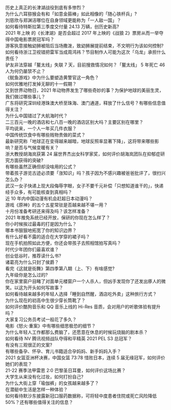 历史上真正的长津湖战役到底有多惨烈？  
为什么六耳猕猴会有和「如意金箍棒」如此相像的「随心铁杆兵」?  
刘慈欣与郑渊洁哪位在自身领域更能称为「一人敌一国」？  
如何看待特斯拉第三季度交付量 24.13 万辆，创历史新高?  
2021 年上映 的《长津湖》是否会超过 2017 年上映的《战狼 2》票房从而一举夺得中国电影票房冠军吗？  
游客执意接触幼狮被阻后当场撒泼，致幼狮展提前结束，不文明行为该如何控制?  
如何看待浙江卫视错把雷军当成周鸿祎？节目制作人可能为这次「乌龙」承担什么责任？  
驴友非法穿越「鳌太线」失联 7 天，目前搜救情况如何？「鳌太线」 5 年死亡 46 人为何仍屡禁不止？  
《鱿鱼游戏》中为什么要塑造黄警官这一角色？  
如何优雅地打发掉无聊的十一假期？  
又到世界动物日，2021 年动物界发生了哪些奇妙的事？为保护地球的美丽生灵，我们做过哪些事儿？  
广东将研究深圳经港珠澳大桥至珠海、澳门通道，释放了什么信号？有哪些信息值得关注？  
为什么中国错过了大航海时代？  
二三百元一晚的酒店和七八百一晚的酒店区别大吗？主要区别在哪里？  
平均说来，一个人一年买几件衣服？  
中国传统饮食中有哪些贱物贵做的菜式？  
最新研究称「地球正在变得越来越暗，地球反照率显著下降」，这将带来哪些影响？是否与气候变暖有关？  
浙大教授胡海岚获第 24 届世界杰出女科学家奖，如何评价胡海岚团队在抑郁症研究方面获得的突破?  
有哪些虽然正确但却没啥用的公式？  
带着孩子游览古迹必须要「涨知识」吗？孩子因为不感兴趣被爸爸批评了，很扫兴怎么办？  
武汉一女子快递上现大段侮辱字眼，女子不要千元补偿「只想知道谁干的」，快递经手众多，有可能核查到真相吗？  
近 10 年内中国动漫有机会赶超日本动漫吗？  
游戏《原神》的五个五星常驻是否越来越不堪一用？  
十月份准备考研还来得及吗？该怎样准备？  
2021 年推免系统已经开放，保研的你现在怎么样了？  
你小时候挨过最毒的打是因为什么？  
哪本书狠狠地拓宽了你的知识边界？  
有什么好看不露的适合在大学穿的裙子吗？  
现在手机拍照如此方便，你还会带孩子去照相馆拍写真吗？  
时代少年团你们最喜欢谁？  
创业低谷时，推荐读什么书?  
诸葛亮为什么只封了侯爵？  
看完《这就是街舞》第四季第八期（上、下）有啥感觉?  
九年级你是怎么过的?  
你在家里窗户目睹了对面单元楼窗户一个人杀人，但凶手发现你了还发出瘆人的微笑。以这为开头如何写故事？  
如何看待越来越多的年轻人选择「睡到自然醒，酒店吃外卖」这种旅行方式？  
为什么现在的初高中生很少穿长筒靴了？  
如何评价酷狗音乐和 QQ 音乐上线的 Hi-Res 音质，会对用户的听歌体验有提升吗？  
大家复习公务员考试一般花了多久？  
电影《怒火·重案》中有哪些细思极恐的细节？  
为什么年轻人工作都那么费脑了，还愿意在休息的时候玩烧脑的剧本杀？  
如何看待 NV 腾讯视频战队夺得和平精英 2021 PEL S3 总冠军？  
有没有三观很正的文案?  
有哪些备孕、怀孕、育儿书籍适合孕妈妈、新手妈妈入手？  
2021 女篮亚洲杯决赛，中国女篮 73:78 惜败日本，连续 5 届无缘冠军，如何评价她们的表现？  
21-22 赛季法甲雷恩 2:0 巴黎圣日耳曼，如何评价这场比赛？  
大学生从来没有化过妆，如何打扮自己?  
为什么大街上穿「瑜伽裤」的女孩越来越多了？  
在潜艇中生活是怎样一种体验？  
如何看待默沙东披露新冠口服药数据称，可将轻中度患者住院或死亡风险降低 50%？还有哪些值得关注的信息？  
